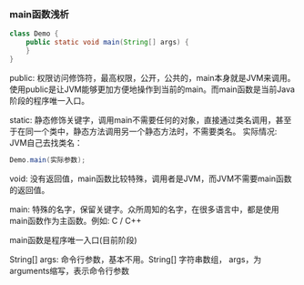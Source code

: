 ### main函数浅析

```java
class Demo {
    public static void main(String[] args) {
    }
}
```
public: 权限访问修饰符，最高权限，公开，公共的，main本身就是JVM来调用。使用public是让JVM能够更加方便地操作到当前的main。而main函数是当前Java阶段的程序唯一入口。

static: 静态修饰关键字，调用main不需要任何的对象，直接通过类名调用，甚至于在同一个类中，静态方法调用另一个静态方法时，不需要类名。
实际情况: JVM自己去找类名：
```java
Demo.main(实际参数);
```
void: 没有返回值，main函数比较特殊，调用者是JVM，而JVM不需要main函数的返回值。

main: 特殊的名字，保留关键字。众所周知的名字，在很多语言中，都是使用main函数作为主函数。例如: C / C++

main函数是程序唯一入口(目前阶段)

String[] args: 命令行参数，基本不用。String[] 字符串数组， args，为arguments缩写，表示命令行参数
